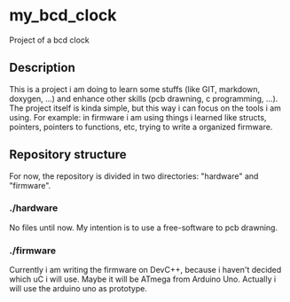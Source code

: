 # my_bcd_clock
Project of a bcd clock

## Description
This is a project i am doing to learn some stuffs (like GIT, markdown, doxygen, ...) and enhance other skills (pcb drawning, c programming, ...). The project itself is kinda simple, but this way i can focus on the tools i am using. 
For example: in firmware i am using things i learned like structs, pointers, pointers to functions, etc, trying to write a organized firmware.

## Repository structure
For now, the repository is divided in two directories: "hardware" and "firmware".

### ./hardware
No files until now. My intention is to use a free-software to pcb drawning.

### ./firmware
Currently i am writing the firmware on DevC++, because i haven't decided which uC i will use. Maybe it will be ATmega from Arduino Uno.
Actually i will use the arduino uno as prototype.
